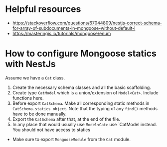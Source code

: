 # Helpful resources
- https://stackoverflow.com/questions/67044809/nestjs-correct-schema-for-array-of-subdocuments-in-mongoose-without-default-i
- https://masteringjs.io/tutorials/mongoose/enum

# How to configure Mongoose statics with NestJs
Assume we have a `Cat` class.
1. Create the necessary schema classes and all the basic scaffolding.
2. Create type `CatModel` which is a union/extension of `Model<Cat>`. Include functions here.
3. Before export `CatSchema`. Make all corresponding static methods in `CatSchema.statics object`. Note that the typing of any `find()` methods have to be done manually.
4. Export the `CatSchema` after that, at the end of the file.
5. In any place that would usually use `Model<Cat>` use `CatModel instead. You should not have access to statics
* Make sure to export `MongooseModule` from the `Cat` module.